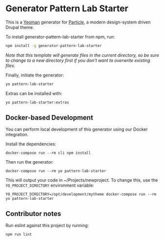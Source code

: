 # Generator Pattern Lab Starter

This is a [Yeoman](http://yeoman.io) generator for [Particle](https://github.com/phase2/pattern-lab-starter), a modern design-system driven Drupal theme.

To install generator-pattern-lab-starter from npm, run:

```bash
npm install -g generator-pattern-lab-starter
```

*Note that this template will generate files in the current directory, so be sure to change to a new directory first if you don't want to overwrite existing files.*

Finally, initiate the generator:

```bash
yo pattern-lab-starter
```

Extras can be installed with:

```bash
yo pattern-lab-starter:extras
```

## Docker-based Development

You can perform local development of this generator using our Docker integration.

Install the dependencies:

```
docker-compose run --rm cli npm install
```

Then run the generator:

```
docker-compose run --rm yo pattern-lab-starter
```

This will output your code in ~/Projects/newproject. To change this, use the `YO_PROJECT_DIRECTORY` environment variable:

```
YO_PROJECT_DIRECTORY=/opt/development/mytheme docker-compose run --rm yo pattern-lab-starter
```

## Contributor notes

Run eslint against this project by running:

```bash
npm run lint
```
